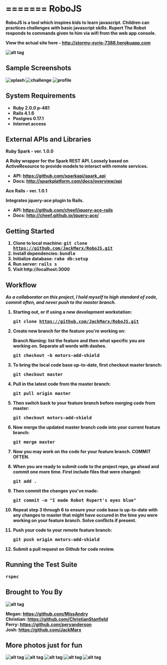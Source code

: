 =======
RoboJS
======

<b>RoboJS<b> is a tool which inspires kids to learn javascript.  Children can practices challenges with basic javascript skills. Rupert The Robot responds to commands given to him via wifi from the web app console.


View the actual site here - http://stormy-eyrie-7388.herokuapp.com

![alt tag](http://image.bayimg.com/4171e89c224584a41c557a9288f97de88de5feb4.jpg)


## Sample Screenshots

![splash](http://i.imgur.com/et6rw9z.png)
![challenge](http://i.imgur.com/bbnbM07.png)
![profile](http://i.imgur.com/lK5MHXE.png)


## System Requirements

- Ruby 2.0.0 p-481
- Rails 4.1.6
- Postgres 0.17.1
- Internet access



## External APIs and Libraries

<b>Ruby Spark</b> - ver. 1.0.0

A Ruby wrapper for the Spark REST API. Loosely based on ActiveResource to provide models to interact with remote services.

- API: https://github.com/sparkapi/spark_api
- Docs: http://sparkplatform.com/docs/overview/api



<b>Ace Rails</b> - ver. 1.0.1

Integrates jquery-ace plugin to Rails.

- API: https://github.com/cheef/jquery-ace-rails
- Docs: http://cheef.github.io/jquery-ace/




## Getting Started

1. Clone to local machine: <tt>git clone https://github.com/JackMarx/RoboJS.git</tt>
2. Install dependencies: <tt>bundle</tt>
3. Initialize database: <tt>rake db:setup</tt>
4. Run server: <tt>rails s</tt>
5. Visit http://localhost:3000


## Workflow

<em>As a collaborator on this project, I hold myself to high standard of code, commit often, and never push to the master branch.</em>

1. Starting out, or if using a new development workstation:

   <tt>git clone https://github.com/JackMarx/RoboJS.git</tt>


2. Create new branch for the feature you're working on:

   Branch Naming: list the feature and then what specific you are working on. Separate all words with dashes. 

   <tt>git checkout -b motors-add-shield</tt>

3. To bring the local code base up-to-date, first checkout master branch:

   <tt>git checkout master</tt>

4. Pull in the latest code from the master branch:

   <tt>git pull origin master</tt>

5. Then switch back to your feature branch before merging code from master:

   <tt>git checkout motors-add-shield</tt>

6. Now merge the updated master branch code into your current feature branch:

   <tt>git merge master</tt>

7. Now you may work on the code for your feature branch. COMMIT OFTEN.

8. When you are ready to submit code to the project repo, go ahead and commit one more time. First include files that were changed:

   <tt>git add .</tt>

9. Then commit the changes you've made:

   <tt>git commit -m "I made Robot Rupert's eyes blue"</tt>

10. Repeat step <b>3 through 6</b> to ensure your code base is up-to-date with any changes to master that might have occured in the time you were working on your feature branch. Solve conflicts if present.

11. Push your code to your remote feature branch:

    <tt>git push origin motors-add-shield</tt>

12. Submit a pull request on Github for code review.


## Running the Test Suite

<tt>rspec</tt>

## Brought to You By
![alt tag](http://image.bayimg.com/62e6a5ac1b5b4318ab6ad596d86a5a2e05b8ad60.jpg)

**Megan:** https://github.com/MissAndry  
**Christian:** https://github.com/ChristianStanfield  
**Perry:** https://github.com/peryanderson  
**Josh:** https://github.com/JackMarx  

## More photos just for fun
![alt tag](http://image.bayimg.com/4c50560dfa7f1e021c5662373f65cc149416e678.jpg)
![alt tag](http://image.bayimg.com/cc8942f4170a90fb9f775b0e2f22b7a8db5bc00d.jpg)
![alt tag](http://image.bayimg.com/c1643ba629dd2c3754ff1a3c37158b78cff2a2d1.jpg)
![alt tag](http://image.bayimg.com/1b2817dddaeca1146c174b5549e861335d422b36.jpg)
![alt tag](http://image.bayimg.com/6def04cee75def3aac3207d311eb788383e5ae1d.jpg)
